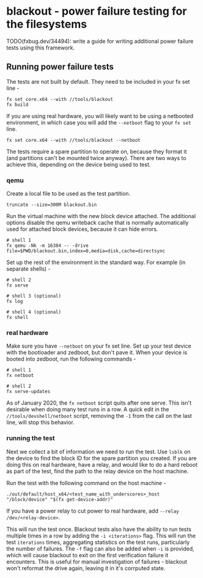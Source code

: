 # blackout - power failure testing for the filesystems

TODO(fxbug.dev/34494): write a guide for writing additional power failure tests using this framework.

## Running power failure tests

The tests are not built by default. They need to be included in your fx set line -

```
fx set core.x64 --with //tools/blackout
fx build
```

If you are using real hardware, you will likely want to be using a netbooted environment, in which case you will add the `--netboot` flag to your `fx set` line.

```
fx set core.x64 --with //tools/blackout --netboot
```

The tests require a spare partition to operate on, because they format it (and partitions can't
be mounted twice anyway). There are two ways to achieve this, depending on the device being used
to test.

### qemu

Create a local file to be used as the test partition.

```
truncate --size=300M blackout.bin
```

Run the virtual machine with the new block device attached. The additional options disable the
qemu writeback cache that is normally automatically used for attached block devices, because it
can hide errors.

```
# shell 1
fx qemu -Nk -m 16384 -- -drive file=$PWD/blackout.bin,index=0,media=disk,cache=directsync
```

Set up the rest of the environment in the standard way. For example (in separate shells) -

```
# shell 2
fx serve
```
```
# shell 3 (optional)
fx log
```
```
# shell 4 (optional)
fx shell
```

### real hardware

Make sure you have `--netboot` on your fx set line. Set up your test device with the bootloader
and zedboot, but don't pave it. When your device is booted into zedboot, run the following
commands -

```
# shell 1
fx netboot
```
```
# shell 2
fx serve-updates
```

As of January 2020, the `fx netboot` script quits after one serve. This isn't desirable when
doing many test runs in a row. A quick edit in the `//tools/devshell/netboot` script, removing
the `-1` from the call on the last line, will stop this behavior.

### running the test

Next we collect a bit of information we need to run the test. Use `lsblk` on the device to find
the block ID for the spare partition you created. If you are doing this on real hardware, have a
relay, and would like to do a hard reboot as part of the test, find the path to the relay device
on the host machine.

Run the test with the following command on the host machine -

```
./out/default/host_x64/<test_name_with_underscores>_host "/block/device" "$(fx get-device-addr)"
```

If you have a power relay to cut power to real hardware, add `--relay /dev/<relay-device>`.

This will run the test once. Blackout tests also have the ability to run tests multiple times in
a row by adding the `-i <iterations>` flag. This will run the test `iterations` times,
aggregating statistics on the test runs, particularly the number of failures. The `-f` flag can
also be added when `-i` is provided, which will cause blackout to exit on the first verification
failure it encounters. This is useful for manual investigation of failures - blackout won't
reformat the drive again, leaving it in it's corrputed state.

